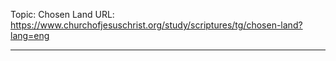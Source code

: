 Topic: Chosen Land
URL: https://www.churchofjesuschrist.org/study/scriptures/tg/chosen-land?lang=eng

---


